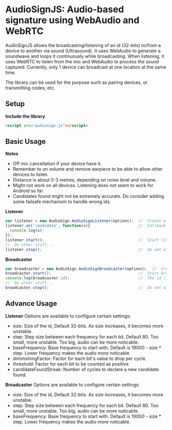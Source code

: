 # AudioSignJS: Audio-based signature using WebAudio and WebRTC #

AudioSignJS allows the broadcasting/listening of an id (32-bits) to/from a device to another via sound (Ultrasound). It uses WebAudio to generate a soundwave and loops it continuously while broadcasting. When listening, it uses WebRTC to listen from the mic and WebAudio to process the sound captured. Currently, only 1 device can broadcast at one location at the same time. 

The library can be used for the purpose such as pairing devices, or transmitting codes, etc.


## Setup


**Include the library**

```html
<script src="audiosign.js"></script>
```


## Basic Usage
**Notes**
- Off mic cancellation if your device have it.
- Remember to on volume and remove earpiece to be able to allow other devices to listen.
- Distance is about 0-3 metres, depending on noise level and volume. 
- Might not work on all devices. Listening does not seem to work for Android so far.
- Candidates found might not be extremely accurate. Do consider adding some failsafe mechanism to handle wrong ids.

**Listener**
```javascript
var listener = new AudioSign.AudioSignListener(options);  //  Create a new listener
listener.on('candidate', function(x){                     //  Callback when new candidate id (32-bit) is heard
  console.log(x);
});
listener.start();                                         //  Start listening
//  Do other stuff...
listener.stop();                                          //  Do not wish to listen anymore
```
**Broadcaster**
```javascript
var broadcaster = new AudioSign.AudioSignBroadcaster(options);  //  Create a new broadcaster
broadcaster.start();                                      //  Start broadcasting
console.log(broadcaster.id);                              //  The id (32-bit) that the broadcaster is broadcasting
//  Do other stuff...
broadcaster.stop();                                       //  Do not wish to broadcast anymore
```

## Advance Usage
**Listener**
Options are available to configure certain settings:
- size: Size of the id, Default 32-bits. As size increases, it becomes more unstable.
- step: Step size between each frequency for each bit. Default 80. Too small, more unstable. Too big, audio can be more noticable.
- baseFrequency: Base frequency to start with. Default is 19000 - size * step. Lower frequency makes the audio more noticable.
- diminishingFactor: Factor for each bit's value to drop per cycle.
- threshold: Factor for each bit to be counted as positive
- candidateFoundStreak: Number of cycles to declare a new candidate found.

**Broadcaster**
Options are available to configure certain settings:
- size: Size of the id, Default 32-bits. As size increases, it becomes more unstable.
- step: Step size between each frequency for each bit. Default 80. Too small, more unstable. Too big, audio can be more noticable.
- baseFrequency: Base frequency to start with. Default is 19000 - size * step. Lower frequency makes the audio more noticable.
